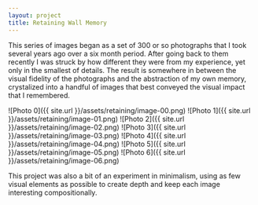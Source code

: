 ```yaml
---
layout: project
title: Retaining Wall Memory
---
```


This series of images began as a set of 300 or so photographs that I took several years ago over a six month period. After going back to them recently I was struck by how different they were from my experience, yet only in the smallest of details. The result is somewhere in between the visual fidelity of the photographs and the abstraction of my own memory, crystalized into a handful of images that best conveyed the visual impact that I remembered.

![Photo 0]({{ site.url }}/assets/retaining/image-00.png)
![Photo 1]({{ site.url }}/assets/retaining/image-01.png)
![Photo 2]({{ site.url }}/assets/retaining/image-02.png)
![Photo 3]({{ site.url }}/assets/retaining/image-03.png)
![Photo 4]({{ site.url }}/assets/retaining/image-04.png)
![Photo 5]({{ site.url }}/assets/retaining/image-05.png)
![Photo 6]({{ site.url }}/assets/retaining/image-06.png)

This project was also a bit of an experiment in minimalism, using as few visual elements as possible to create depth and keep each image interesting compositionally.
